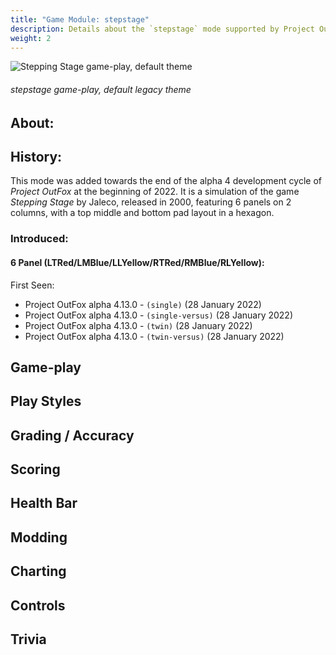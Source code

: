 ```yaml
---
title: "Game Module: stepstage"
description: Details about the `stepstage` mode supported by Project OutFox.
weight: 2
---
```


![Stepping Stage game-play, default theme](/user-guide/stepstagegameplayold.png)
###### stepstage game-play, default legacy theme

## About:

## History:

This mode was added towards the end of the alpha 4 development cycle of _Project OutFox_ at the beginning of 2022. It is a simulation of the game _Stepping Stage_ by Jaleco, released in 2000, featuring 6 panels on 2 columns, with a top middle and bottom pad layout in a hexagon. 

### Introduced:
#### 6 Panel (LTRed/LMBlue/LLYellow/RTRed/RMBlue/RLYellow):

First Seen:
* Project OutFox alpha 4.13.0 - ``(single)`` (28 January 2022)
* Project OutFox alpha 4.13.0 - ``(single-versus)`` (28 January 2022)
* Project OutFox alpha 4.13.0 - ``(twin)`` (28 January 2022)
* Project OutFox alpha 4.13.0 - ``(twin-versus)`` (28 January 2022)


## Game-play

## Play Styles

## Grading / Accuracy

## Scoring

## Health Bar

## Modding

## Charting

## Controls

## Trivia

